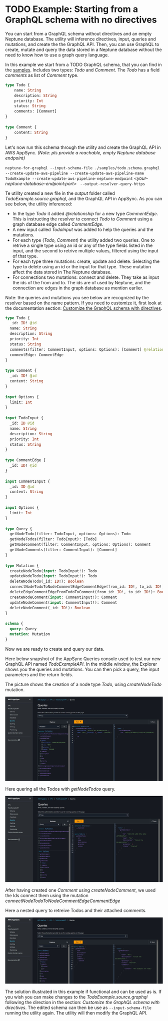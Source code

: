 # TODO Example: Starting from a GraphQL schema with no directives
You can start from a GraphQL schema without directives and an empty Neptune database. The utility will inference directives, input, queries and mutations, and create the the GraphQL API. Then, you can use GraphQL to create, mutate and query the data stored in a Neptune database without the need to know how to use a graph query language. 

In this example we start from a TODO GraphQL schema, that you can find in the [samples](/samples/todo.schema.graphql). Includes two types: *Todo* and *Comment*. The *Todo* has a field *comments* as list of *Comment* type.

```graphql
type Todo {    
    name: String
    description: String
    priority: Int
    status: String
    comments: [Comment]
}

type Comment {        
    content: String
}
```

Let's now run this schema through the utility and create the GraphQL API in AWS AppSync. *(Note: pls provide a reachable, empty Neptune database endpoint)*

`neptune-for-graphql --input-schema-file ./samples/todo.schema.graphql --create-update-aws-pipeline --create-update-aws-pipeline-name TodoExample --create-update-aws-pipeline-neptune-endpoint` <*your-neptune-database-endpoint:port*> ` --output-resolver-query-https`

Te utility created a new file in the *output* folder called *TodoExample.source.graphql*, and the GraphQL API in AppSync. As you can see below, the utility inferenced:

- In the type *Todo* it added *@relationship* for a new type *CommentEdge*. This is instructing the resolver to connect *Todo* to *Comment* using a graph database edge called *CommentEdge*.
- A new input called *TodoInput* was added to help the queries and the mutations.
- For each type (*Todo*, *Comment*) the utility added two queries. One to retrive a single type using an id or any of the type fields listed in the input, and the second to retrive multiple values, filtered using the input of that type.
- For each type three mutations: create, update and delete. Selecting the type to delete using an id or the input for that type. These mutation affect the data stored in The Neptune database.
- For connections two mutations: connect and delete. They take as input the ids of the from and to. The ids are of used by Neptune, and the connection are edges in the graph database as mention earlier.

Note: the queries and mutations you see below are recognized by the resolver based on the name pattern. If you need to customize it, first look at the documentation section: [Customize the GraphQL schema with directives](../README.md/#customize-the-graphql-schema-with-directives).

```graphql
type Todo {
  _id: ID! @id
  name: String
  description: String
  priority: Int
  status: String
  comments(filter: CommentInput, options: Options): [Comment] @relationship(type: "CommentEdge", direction: OUT)  
  commentEdge: CommentEdge
}

type Comment {
  _id: ID! @id
  content: String
}

input Options {
  limit: Int
}

input TodoInput {
  _id: ID @id
  name: String
  description: String
  priority: Int
  status: String
}

type CommentEdge {
  _id: ID! @id
}

input CommentInput {
  _id: ID @id
  content: String
}

input Options {
  limit: Int
}

type Query {
  getNodeTodo(filter: TodoInput, options: Options): Todo
  getNodeTodos(filter: TodoInput): [Todo]
  getNodeComment(filter: CommentInput, options: Options): Comment
  getNodeComments(filter: CommentInput): [Comment]
}

type Mutation {
  createNodeTodo(input: TodoInput!): Todo
  updateNodeTodo(input: TodoInput!): Todo
  deleteNodeTodo(_id: ID!): Boolean
  connectNodeTodoToNodeCommentEdgeCommentEdge(from_id: ID!, to_id: ID!): CommentEdge
  deleteEdgeCommentEdgeFromTodoToComment(from_id: ID!, to_id: ID!): Boolean
  createNodeComment(input: CommentInput!): Comment
  updateNodeComment(input: CommentInput!): Comment
  deleteNodeComment(_id: ID!): Boolean
}

schema {
  query: Query
  mutation: Mutation
}
```

Now we are ready to create and query our data. 

Here below snapshot of the AppSync Queries console used to test our new GraphQL API named *TodoExampleAPI*.
In the middle window, the Explorer shows you the queries and mutations. You can then pick a query, the input parameters and the return fields. 

The picture shows the creation of a node type *Todo*, using *createNodeTodo* mutation.

![Create](/doc/images/todoCreate.jpg)

Here quering all the Todos with *getNodeTodos* query.

![Query](/doc/images/todoGetTodos.jpg)

After having created one *Comment* using *createNodeComment*, we used the Ids connect them using the mutation *connectNodeTodoToNodeCommentEdgeCommentEdge*

Here a nested query to retreive Todos and their attached comments.

![Query](/doc/images/todoNestedQuery.JPG)

The solution illustrated in this example if functional and can be used as is. If you wish you can make changes to the *TodoExample.source.graphql* following the direction in the section: *Customize the GraphQL schema with directives*. The edited schema can then be use as `--input-schema-file` running the utility again. The utility will then modify the GraphQL API.
